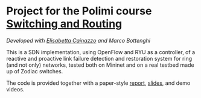 # Project for the Polimi course [Switching and Routing](https://www11.ceda.polimi.it/schedaincarico/schedaincarico/controller/scheda_pubblica/SchedaPublic.do?&evn_default=evento&c_classe=744090&polij_device_category=DESKTOP&__pj0=0&__pj1=c91de9ff950301d79c8e2e7a4054b782)

_Developed with [Elisabetta Cainazzo](https://github.com/elisabetta97) and Marco Bottenghi_

This is a SDN implementation, using OpenFlow and RYU as a controller, of a reactive and proactive
link failure detection and restoration system for ring (and not only) networks, tested both on Mininet and on a real testbed made up of Zodiac switches.

The code is provided together with a paper-style [report](https://github.com/stefanomaxenti/SwitchingAndRouting_Polimi-2020-21/blob/main/Report.pdf), [slides](https://github.com/stefanomaxenti/SwitchingAndRouting_Polimi-2020-21/raw/main/Slides.pptx), and demo videos.
